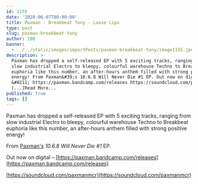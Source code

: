 ```yaml
---
id: 1155
date: '2020-06-07T00:00:00'
title: Paxman - Breakbeat Tony - Loose Lips
type: post
slug: paxman-breakbeat-tony
author: 100
banner:
  - ../../static/images/importPosts/paxman-breakbeat-tony/image1155.jpeg
description: >-
  Paxman has dropped a self-released EP with 5 exciting tracks, ranging from
  slow industrial Electro to bleepy, colourful warehouse Techno to Breakbeat
  euphoria like this number, an after-hours anthem filled with strong positive
  energy! From Paxman&#39;s 10.6.8 Will Never Die #1 EP. Out now on digital
  &#8211; https://paxman.bandcamp.com/releases https://soundcloud.com/paxmanmcr
  [...]Read More...
published: true
tags: []
---
```

Paxman has dropped a self-released EP with 5 exciting tracks, ranging from slow industrial Electro to bleepy, colourful warehouse Techno to Breakbeat euphoria like this number, an after-hours anthem filled with strong positive energy!

From [Paxman's](http://paxman.bandcamp.com) _10.6.8 Will Never Die #1_ EP.

Out now on digital – [](https://paxman.bandcamp.com/releases)[https://paxman.bandcamp.com/releases](https://paxman.bandcamp.com/releases)

[](https://soundcloud.com/paxmanmcr)[https://soundcloud.com/paxmanmcr](https://soundcloud.com/paxmanmcr)